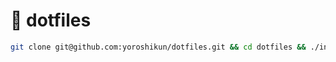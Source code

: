 # 🍡 dotfiles

```bash
git clone git@github.com:yoroshikun/dotfiles.git && cd dotfiles && ./install

```

